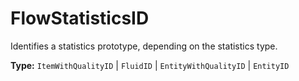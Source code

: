 # FlowStatisticsID

Identifies a statistics prototype, depending on the statistics type.

**Type:** `ItemWithQualityID` | `FluidID` | `EntityWithQualityID` | `EntityID`

